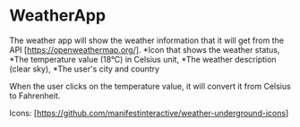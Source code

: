 # WeatherApp
The weather app will show the weather information that it will get from the API [https://openweathermap.org/].
*Icon that shows the weather status, 
*The temperature value (18°C) in Celsius unit, 
*The weather description (clear sky),
*The user's city and country

When the user clicks on the temperature value, it will convert it from Celsius to Fahrenheit.

Icons: [https://github.com/manifestinteractive/weather-underground-icons]
